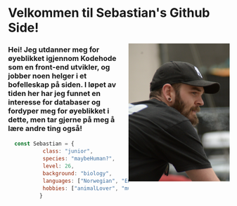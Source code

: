 <h1>Velkommen til Sebastian's Github Side!</h1>

<img src="meg.png" width="230vw" align="right">
<h3 align="left">         Hei! Jeg utdanner meg for øyeblikket igjennom Kodehode som en front-end utvikler, og jobber noen helger i et bofelleskap på siden. I løpet av tiden her har jeg funnet en interesse for databaser og fordyper meg for øyeblikket i dette, men tar gjerne på meg å lære andre ting også!</h3>

```javascript
  const Sebastian = {
           class: "junior",
           species: "maybeHuman?",
           level: 26,
           background: "biology", 
           languages: ["Norwegian", "English", "HTML", "CSS", "javascript", "SQL", "React"],
           hobbies: ["animalLover", "music", "gaming", "D&D", "hiking"], 
          }
